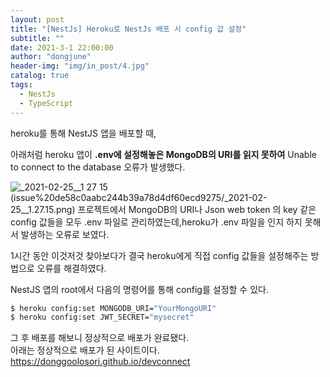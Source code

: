 ```yaml
---
layout: post
title: "[NestJs] Heroku로 NestJs 배포 시 config 값 설정"
subtitle: ""
date: 2021-3-1 22:00:00
author: "dongjune"
header-img: "img/in_post/4.jpg"
catalog: true
tags:
  - NestJs
  - TypeScript
---
```

heroku를 통해 NestJS 앱을 배포할 때,

아래처럼 heroku 앱이 **.env에 설정해놓은 MongoDB의 URI를 읽지 못하여** Unable to connect to the database 오류가 발생했다.  

![_2021-02-25__1 27 15](https://user-images.githubusercontent.com/53213397/109500312-6ff8cb80-7ad9-11eb-8e00-5d87402aef36.png)(issue%20de58c0aabc244b39a78d4df60ecd9275/_2021-02-25__1.27.15.png)
프로젝트에서 MongoDB의 URI나 Json web token 의 key 같은 config 값들을 모두 .env 파일로 관리하였는데,heroku가 .env 파일을 인지 하지 못해서 발생하는 오류로 보였다.  

1시간 동안 이것저것 찾아보다가 결국 heroku에게 직접 config 값들을 설정해주는 방법으로 오류를 해결하였다.

NestJS 앱의 root에서 다음의 명령어를 통해 config를 설정할 수 있다. 

```bash
$ heroku config:set MONGODB_URI="YourMongoURI"
$ heroku config:set JWT_SECRET="mysecret"
```

그 후 배포를 해보니 정상적으로 배포가 완료됐다.  
아래는 정상적으로 배포가 된 사이트이다.  
https://donggoolosori.github.io/devconnect